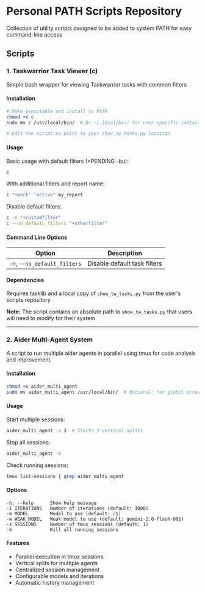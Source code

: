 # Personal PATH Scripts Repository

Collection of utility scripts designed to be added to system PATH for easy command-line access

## Scripts

### 1. Taskwarrior Task Viewer (c)

Simple bash wrapper for viewing Taskwarrior tasks with common filters

#### Installation
```bash
# Make executable and install to PATH
chmod +x c
sudo mv c /usr/local/bin/  # Or ~/.local/bin/ for user-specific install

# Edit the script to point to your show_tw_tasks.py location
```

#### Usage
Basic usage with default filters (+PENDING -bu):
```bash
c
```

With additional filters and report name:
```bash
c "+work" "active" my_report
```

Disable default filters:
```bash
c -n "+customfilter" 
c --no_default_filters "+otherfilter"
```

#### Command Line Options
| Option | Description |
|--------|-------------|
| `-n`, `--no_default_filters` | Disable default task filters |

#### Dependencies
Requires tasklib and a local copy of `show_tw_tasks.py` from the user's scripts repository

**Note:** The script contains an absolute path to `show_tw_tasks.py` that users will need to modify for their system

---

### 2. Aider Multi-Agent System

A script to run multiple aider agents in parallel using tmux for code analysis and improvement.

#### Installation
```bash
chmod +x aider_multi_agent
sudo mv aider_multi_agent /usr/local/bin/  # Optional: for global access
```

#### Usage
Start multiple sessions:
```bash
aider_multi_agent -s 3  # Starts 3 vertical splits
```

Stop all sessions:
```bash
aider_multi_agent -k
```

Check running sessions:
```bash
tmux list-sessions | grep aider_multi_agent
```

#### Options
```
-h, --help      Show help message
-i ITERATIONS   Number of iterations (default: 1000)
-m MODEL        Model to use (default: r1)
-w WEAK_MODEL   Weak model to use (default: gemini-2.0-flash-001)
-s SESSIONS     Number of tmux sessions (default: 1)
-k              Kill all running sessions
```

#### Features
- Parallel execution in tmux sessions
- Vertical splits for multiple agents
- Centralized session management
- Configurable models and iterations
- Automatic history management
